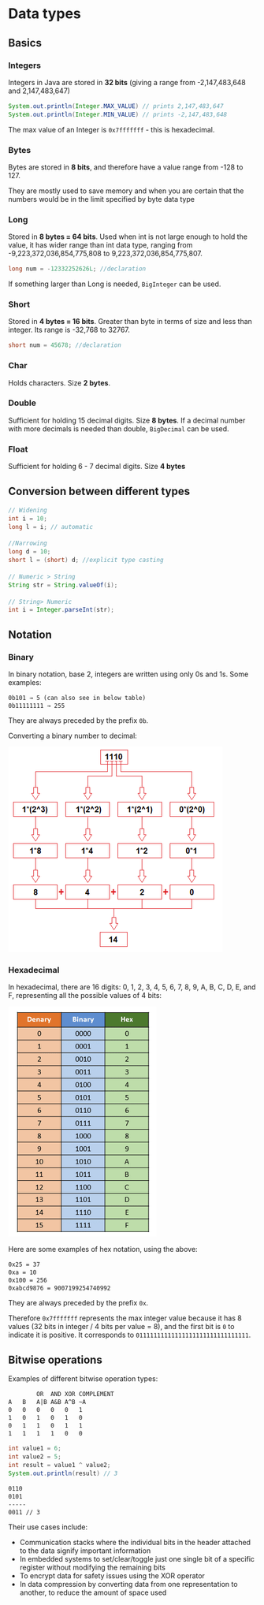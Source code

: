 
# Data types

## Basics

### Integers

Integers in Java are stored in **32 bits** (giving a range from -2,147,483,648 and 2,147,483,647)

```java
System.out.println(Integer.MAX_VALUE) // prints 2,147,483,647
System.out.println(Integer.MIN_VALUE) // prints -2,147,483,648
```

The max value of an Integer is `0x7fffffff` - this is hexadecimal.

### Bytes
Bytes are stored in **8 bits**, and therefore have a value range from -128 to 127.

They are mostly used to save memory and when you are certain that the numbers would be in the limit specified by byte data type

### Long
Stored in **8 bytes = 64 bits**. Used when int is not large enough to hold the value, it has wider range than int data type, ranging from -9,223,372,036,854,775,808 to 9,223,372,036,854,775,807.

```java
long num = -12332252626L; //declaration
```

If something larger than Long is needed, `BigInteger` can be used.

### Short
Stored in **4 bytes = 16 bits**. Greater than byte in terms of size and less than integer. Its range is -32,768 to 32767.

```java
short num = 45678; //declaration
```

### Char
Holds characters. Size **2 bytes**.


### Double
Sufficient for holding 15 decimal digits. Size **8 bytes**. If a decimal number with more decimals is needed than double, `BigDecimal` can be used.

### Float
Sufficient for holding 6 - 7 decimal digits. Size **4 bytes**

## Conversion between different types

```java
// Widening
int i = 10;
long l = i; // automatic

//Narrowing
long d = 10;
short l = (short) d; //explicit type casting

// Numeric > String
String str = String.valueOf(i);

// String> Numeric
int i = Integer.parseInt(str);

```
## Notation

### Binary

In binary notation, base 2, integers are written using only 0s and 1s. Some examples:

```
0b101 → 5 (can also see in below table)
0b11111111 → 255
```

They are always preceded by the prefix `0b`.

Converting a binary number to decimal:

![Example2](image2.png)

### Hexadecimal

In hexadecimal, there are 16 digits: 0, 1, 2, 3, 4, 5, 6, 7, 8, 9, A, B, C, D, E, and F, representing all the possible values of 4 bits:

![Example1](image1.png)

Here are some examples of hex notation, using the above:
```
0x25 = 37
0xa = 10
0x100 = 256
0xabcd9876 = 9007199254740992
```
They are always preceded by the prefix `0x`.

Therefore `0x7fffffff` represents the max integer value because it has 8 values (32 bits in integer / 4 bits per value = 8), and the first bit is `0` to indicate it is positive. It corresponds to `01111111111111111111111111111111`.

## Bitwise operations

Examples of different bitwise operation types:

```
        OR  AND XOR COMPLEMENT
A	B	A|B	A&B	A^B	~A
0	0	0	0	0	1
1	0	1	0	1	0
0	1	1	0	1	1
1	1	1	1	0	0
```
``` java
int value1 = 6;
int value2 = 5;
int result = value1 ^ value2;
System.out.println(result) // 3
```
```
0110
0101
-----
0011 // 3
```

Their use cases include:
* Communication stacks where the individual bits in the header attached to the data signify important information
* In embedded systems to set/clear/toggle just one single bit of a specific register without modifying the remaining bits
* To encrypt data for safety issues using the XOR operator
* In data compression by converting data from one representation to another, to reduce the amount of space used
